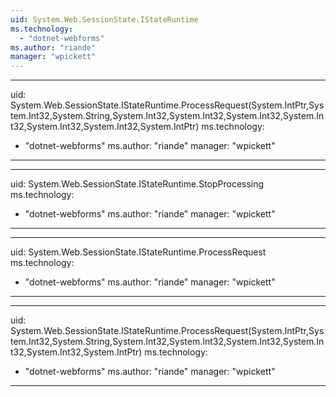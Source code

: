 ```yaml
---
uid: System.Web.SessionState.IStateRuntime
ms.technology: 
  - "dotnet-webforms"
ms.author: "riande"
manager: "wpickett"
---
```


---
uid: System.Web.SessionState.IStateRuntime.ProcessRequest(System.IntPtr,System.Int32,System.String,System.Int32,System.Int32,System.Int32,System.Int32,System.Int32,System.Int32,System.IntPtr)
ms.technology: 
  - "dotnet-webforms"
ms.author: "riande"
manager: "wpickett"
---

---
uid: System.Web.SessionState.IStateRuntime.StopProcessing
ms.technology: 
  - "dotnet-webforms"
ms.author: "riande"
manager: "wpickett"
---

---
uid: System.Web.SessionState.IStateRuntime.ProcessRequest
ms.technology: 
  - "dotnet-webforms"
ms.author: "riande"
manager: "wpickett"
---

---
uid: System.Web.SessionState.IStateRuntime.ProcessRequest(System.IntPtr,System.Int32,System.String,System.Int32,System.Int32,System.Int32,System.Int32,System.Int32,System.IntPtr)
ms.technology: 
  - "dotnet-webforms"
ms.author: "riande"
manager: "wpickett"
---
